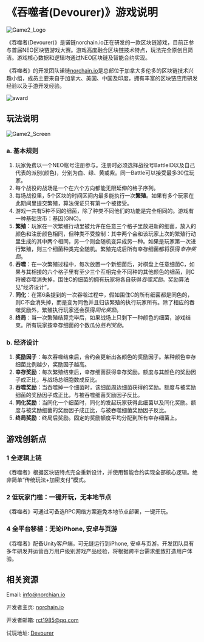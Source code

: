 # 《吞噬者(Devourer)》游戏说明

![Game2_Logo](Artwork/Game2_Logo.jpg)

《吞噬者(Devourer)》是诺链norchain.io正在研发的一款区块链游戏，目前正参与首届NEO区块链游戏大赛。游戏高度融合区块链技术特点，玩法完全原创且简洁。游戏核心数据和逻辑均通过NEO区块链及智能合约实现。

《吞噬者》的开发团队诺链[norchain.io](https://github.com/norchain/NEOGameComp/blob/master/norchain.io)是总部位于加拿大多伦多的区块链技术兴趣小组，成员主要来自于加拿大、美国、中国及印度，拥有丰富的区块链应用研发经验以及手游开发经验。

![award](Artwork/award.jpg)

## 玩法说明

![Game2_Screen](Artwork/Game2_Screen.jpg)

### a. 基本规则

1. 玩家免费以一个NEO帐号注册参与。注册时必须选择战役号BattleID以及自己代表的派别(颜色)，分别为白、绿、黄或紫。同一Battle可以接受最多30位玩家。
2. 每个战役的战场是一个在六个方向都能无限延伸的格子序列。
3. 每场战役里，5个区块的时间区间内最多能执行一次**繁殖**。如果有多个玩家在此期间里提交繁殖，算法保证只有第一个被接受。
4. 游戏一共有5种不同的细菌，除了种类不同他们的功能是完全相同的。游戏有一种基础货币：基因(GNC)。
5. **繁殖**：玩家在一次繁殖行动里被允许在任意三个格子里放进新的细菌，放入的颜色和注册颜色相同，但种类不受控制：其中两个会和该玩家上次的繁殖行动里生成的其中两个相同，另一个则会随机变异成另一种。如果是玩家第一次进行繁殖，则三个细菌种类完全随机。繁殖完成后所有幸存细菌都将获得*幸存奖励*。
6. **吞噬**：在一次繁殖过程中，每次放置一个新细菌后，对棋盘上任意细菌C，如果与其相接的六个格子里有至少三个互相完全不同种的其他颜色的细菌，则C将被吞噬消失掉，围住C的细菌的拥有玩家将各自获得*吞噬奖励*。奖励算法见“经济设计”。
7. **同化**：在第6条提到的一次吞噬过程中，假如围住C的所有细菌都是同色的，则C不会消失掉，而是变为同色并且归该繁殖的执行玩家所有。除了相应的吞噬奖励外，繁殖执行玩家还会获得*同化奖励*。
8. **终局**：当一次繁殖结算完毕后，如果战场上只剩下一种颜色的细菌，游戏结束。所有玩家按幸存细菌的个数瓜分*胜利奖励*。

### b. 经济设计

1. **奖励因子**：每次吞噬结束后，合约会更新出各颜色的奖励因子。某种颜色幸存细菌比例越少，奖励因子越高。
2. **幸存奖励**：每次繁殖结束后，幸存细菌获得幸存奖励。额度与其颜色的奖励因子成正比，与战场总细胞数成反比。
3. **吞噬奖励**：当吞噬掉一个细菌时，该细菌周边细菌获得的奖励。额度与被奖励细菌的奖励因子成正比，与被吞噬细菌奖励因子反比。
4. **同化奖励**：当同化一个细菌时，同化的发起玩家获得此细菌以及同化奖励。额度与被奖励细菌的奖励因子成正比，与被吞噬细菌奖励因子反比。
5. **终局奖励**：终局后奖励。固定的奖励额度平均分配到所有幸存细菌上。

## 游戏创新点

### 1 全逻辑上链

《吞噬者》根据区块链特点完全重新设计，并使用智能合约实现全部核心逻辑。绝非简单“传统玩法+加密支付”模式。

### 2 低玩家门槛：一键开玩，无本地节点

《吞噬者》可通过可备选RPC网络方案避免本地节点部署，一键开玩。

### 4 全平台移植：无论iPhone, 安卓与页游

《吞噬者》配备Unity客户端，可无缝运行到iPhone, 安卓与页游。开发团队具有多年研发并运营百万用户级别游戏产品经验，将根据跨平台需求细致打造用户体验。



## 相关资源

Email: [info@norchian.io](mailto:info@norchian.io)

开发者主页: [norchain.io](https://github.com/norchain/NEOGameDevourer)

开发者邮箱: [rct1985@qq.com](mailto:rct1985@qq.com)

试玩地址: [Devourer](http://www.norchain.io/neodevourer/)